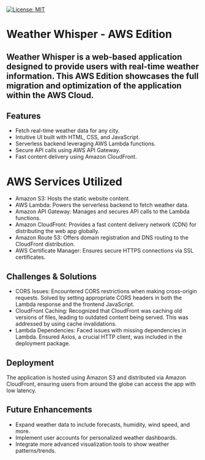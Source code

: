 [![License: MIT](https://img.shields.io/badge/License-MIT-yellow.svg)](https://opensource.org/licenses/MIT)


# Weather Whisper - AWS Edition

## Weather Whisper is a web-based application designed to provide users with real-time weather information. This AWS Edition showcases the full migration and optimization of the application within the AWS Cloud.

## Features

- Fetch real-time weather data for any city.
- Intuitive UI built with HTML, CSS, and JavaScript.
- Serverless backend leveraging AWS Lambda functions.
- Secure API calls using AWS API Gateway.
- Fast content delivery using Amazon CloudFront.

# AWS Services Utilized

- Amazon S3: Hosts the static website content.
- AWS Lambda: Powers the serverless backend to fetch weather data.
- Amazon API Gateway: Manages and secures API calls to the Lambda functions.
- Amazon CloudFront: Provides a fast content delivery network (CDN) for distributing the web app globally.
- Amazon Route 53: Offers domain registration and DNS routing to the CloudFront distribution.
- AWS Certificate Manager: Ensures secure HTTPS connections via SSL certificates.

## Challenges & Solutions

- CORS Issues: Encountered CORS restrictions when making cross-origin requests. Solved by setting appropriate CORS headers in both the Lambda response and the frontend JavaScript.
- CloudFront Caching: Recognized that CloudFront was caching old versions of files, leading to outdated content being served. This was addressed by using cache invalidations.
- Lambda Dependencies: Faced issues with missing dependencies in Lambda. Ensured Axios, a crucial HTTP client, was included in the deployment package.

## Deployment

The application is hosted using Amazon S3 and distributed via Amazon CloudFront, ensuring users from around the globe can access the app with low latency.

## Future Enhancements
- Expand weather data to include forecasts, humidity, wind speed, and more.
- Implement user accounts for personalized weather dashboards.
- Integrate more advanced visualization tools to show weather patterns/trends.
